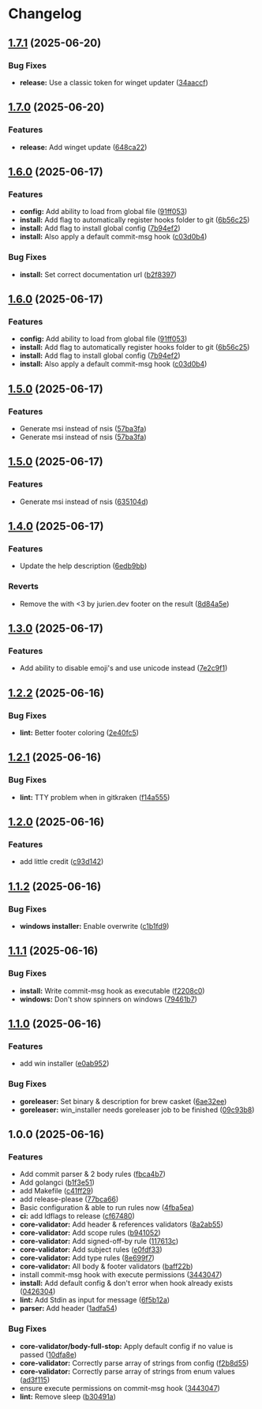 # Changelog

## [1.7.1](https://github.com/jurienhamaker/commitlint/compare/v1.7.0...v1.7.1) (2025-06-20)


### Bug Fixes

* **release:** Use a classic token for winget updater ([34aaccf](https://github.com/jurienhamaker/commitlint/commit/34aaccfd41dd692867878e1e16d1f1f0d5cb86eb))

## [1.7.0](https://github.com/jurienhamaker/commitlint/compare/v1.6.0...v1.7.0) (2025-06-20)


### Features

* **release:** Add winget update ([648ca22](https://github.com/jurienhamaker/commitlint/commit/648ca22874104cba33d7c3716d5a5be9aa6d50b8))

## [1.6.0](https://github.com/jurienhamaker/commitlint/compare/v1.5.0...v1.6.0) (2025-06-17)


### Features

* **config:** Add ability to load from global file ([91ff053](https://github.com/jurienhamaker/commitlint/commit/91ff0539571d7fece19f7addb67b68c25f1792f0))
* **install:** Add flag to automatically register hooks folder to git ([6b56c25](https://github.com/jurienhamaker/commitlint/commit/6b56c255214192c5cb76cf7932efe1cbe60cf579))
* **install:** Add flag to install global config ([7b94ef2](https://github.com/jurienhamaker/commitlint/commit/7b94ef25f5ac617e82a1f66f37d9938ab5de6214))
* **install:** Also apply a default commit-msg hook ([c03d0b4](https://github.com/jurienhamaker/commitlint/commit/c03d0b4bfded5f0479e300da8d8ae92122916af9))


### Bug Fixes

* **install:** Set correct documentation url ([b2f8397](https://github.com/jurienhamaker/commitlint/commit/b2f8397e5406924724d276833d87aef2e37b3bfb))

## [1.6.0](https://github.com/jurienhamaker/commitlint/compare/v1.5.0...v1.6.0) (2025-06-17)


### Features

* **config:** Add ability to load from global file ([91ff053](https://github.com/jurienhamaker/commitlint/commit/91ff0539571d7fece19f7addb67b68c25f1792f0))
* **install:** Add flag to automatically register hooks folder to git ([6b56c25](https://github.com/jurienhamaker/commitlint/commit/6b56c255214192c5cb76cf7932efe1cbe60cf579))
* **install:** Add flag to install global config ([7b94ef2](https://github.com/jurienhamaker/commitlint/commit/7b94ef25f5ac617e82a1f66f37d9938ab5de6214))
* **install:** Also apply a default commit-msg hook ([c03d0b4](https://github.com/jurienhamaker/commitlint/commit/c03d0b4bfded5f0479e300da8d8ae92122916af9))

## [1.5.0](https://github.com/jurienhamaker/commitlint/compare/v1.4.0...v1.5.0) (2025-06-17)


### Features

* Generate msi instead of nsis ([57ba3fa](https://github.com/jurienhamaker/commitlint/commit/57ba3fa229b37e4a6bf6fc6ffd76a12fd58b2a45))
* Generate msi instead of nsis ([57ba3fa](https://github.com/jurienhamaker/commitlint/commit/57ba3fa229b37e4a6bf6fc6ffd76a12fd58b2a45))

## [1.5.0](https://github.com/jurienhamaker/commitlint/compare/v1.4.0...v1.5.0) (2025-06-17)


### Features

* Generate msi instead of nsis ([635104d](https://github.com/jurienhamaker/commitlint/commit/635104dd4299567fdf9eed119ccf1cfa564eac50))

## [1.4.0](https://github.com/jurienhamaker/commitlint/compare/v1.3.0...v1.4.0) (2025-06-17)


### Features

* Update the help description ([6edb9bb](https://github.com/jurienhamaker/commitlint/commit/6edb9bbbdf64a8980a61e33e3c8d59e3e0dcae10))


### Reverts

* Remove the with &lt;3 by jurien.dev footer on the result ([8d84a5e](https://github.com/jurienhamaker/commitlint/commit/8d84a5e8cb69c8f19406b61c8c1b2a6c408110d8))

## [1.3.0](https://github.com/jurienhamaker/commitlint/compare/v1.2.2...v1.3.0) (2025-06-17)


### Features

* Add ability to disable emoji's and use unicode instead ([7e2c9f1](https://github.com/jurienhamaker/commitlint/commit/7e2c9f16ea9d891e11e345e8ecfa5162139c1bda))

## [1.2.2](https://github.com/jurienhamaker/commitlint/compare/v1.2.1...v1.2.2) (2025-06-16)


### Bug Fixes

* **lint:** Better footer coloring ([2e40fc5](https://github.com/jurienhamaker/commitlint/commit/2e40fc5364885b0f70d1f64599c89eb773fa5185))

## [1.2.1](https://github.com/jurienhamaker/commitlint/compare/v1.2.0...v1.2.1) (2025-06-16)


### Bug Fixes

* **lint:** TTY problem when in gitkraken ([f14a555](https://github.com/jurienhamaker/commitlint/commit/f14a555e7a705a02a87b7ed3ec40c7bca7beac67))

## [1.2.0](https://github.com/jurienhamaker/commitlint/compare/v1.1.2...v1.2.0) (2025-06-16)


### Features

* add little credit ([c93d142](https://github.com/jurienhamaker/commitlint/commit/c93d142bdb9cb2c1f9076c0a648f9aafa5047432))

## [1.1.2](https://github.com/jurienhamaker/commitlint/compare/v1.1.1...v1.1.2) (2025-06-16)


### Bug Fixes

* **windows installer:** Enable overwrite ([c1b1fd9](https://github.com/jurienhamaker/commitlint/commit/c1b1fd9d4a6389f5c222efe1e086beb96a71ac46))

## [1.1.1](https://github.com/jurienhamaker/commitlint/compare/v1.1.0...v1.1.1) (2025-06-16)


### Bug Fixes

* **install:** Write commit-msg hook as executable ([f2208c0](https://github.com/jurienhamaker/commitlint/commit/f2208c08a7ddb98fb9b11da5386128dbae06c4df))
* **windows:** Don't show spinners on windows ([79461b7](https://github.com/jurienhamaker/commitlint/commit/79461b7eadc5caee28382d858ade459ed36aea03))

## [1.1.0](https://github.com/jurienhamaker/commitlint/compare/v1.0.0...v1.1.0) (2025-06-16)


### Features

* add win installer ([e0ab952](https://github.com/jurienhamaker/commitlint/commit/e0ab952dc83c71aa4018da8a4587764a9720104e))


### Bug Fixes

* **goreleaser:** Set binary & description for brew casket ([6ae32ee](https://github.com/jurienhamaker/commitlint/commit/6ae32ee2e892c1e9311dd9bced54b04e57186a72))
* **goreleaser:** win_installer needs goreleaser job to be finished ([09c93b8](https://github.com/jurienhamaker/commitlint/commit/09c93b8aad964ec71a1eecf87191bae38a031402))

## 1.0.0 (2025-06-16)


### Features

* Add commit parser & 2 body rules ([fbca4b7](https://github.com/jurienhamaker/commitlint/commit/fbca4b72729fe8c683a5be7b6e496437e7b9ac5c))
* Add golangci ([b1f3e51](https://github.com/jurienhamaker/commitlint/commit/b1f3e51f3b8e05b937a2325484757bf9a39ae19f))
* add Makefile ([c41ff29](https://github.com/jurienhamaker/commitlint/commit/c41ff292d82f4e9b3eadb5b12907a4204c793db1))
* add release-please ([77bca66](https://github.com/jurienhamaker/commitlint/commit/77bca6607adac432c9dedc2af9acef78a1417035))
* Basic configuration & able to run rules now ([4fba5ea](https://github.com/jurienhamaker/commitlint/commit/4fba5eac7af9401899aab46b31b78a41d0329b53))
* **ci:** add ldflags to release ([cf67480](https://github.com/jurienhamaker/commitlint/commit/cf67480933581e249da56797dea83e8f19406e11))
* **core-validator:** Add header & references validators ([8a2ab55](https://github.com/jurienhamaker/commitlint/commit/8a2ab554dc4f29b83691a7d36b2f35fa9a6cd497))
* **core-validator:** Add scope rules ([b941052](https://github.com/jurienhamaker/commitlint/commit/b9410520f890a6f04c38eff0e9bbc5329b4bf841))
* **core-validator:** Add signed-off-by rule ([117613c](https://github.com/jurienhamaker/commitlint/commit/117613c3e0c1ad7f77aab8477f7cf396b31020e4))
* **core-validator:** Add subject rules ([e0fdf33](https://github.com/jurienhamaker/commitlint/commit/e0fdf33ddce0c12c5fb1d0008b93e53a12ce2fd2))
* **core-validator:** Add type rules ([8e699f7](https://github.com/jurienhamaker/commitlint/commit/8e699f759165fb78dc2d7b69888ebb4996392404))
* **core-validator:** All body & footer validators ([baff22b](https://github.com/jurienhamaker/commitlint/commit/baff22b448ac9e18ddefb91a7bb449d120731d49))
* install commit-msg hook with execute permissions ([3443047](https://github.com/jurienhamaker/commitlint/commit/3443047e82ba78e8e617e8787e029655581745a8))
* **install:** Add default config & don't error when hook already exists ([0426304](https://github.com/jurienhamaker/commitlint/commit/04263044d2f0df22cc2ff1a9e3afeef01628effc))
* **lint:** Add Stdin as input for message ([6f5b12a](https://github.com/jurienhamaker/commitlint/commit/6f5b12af36adb1605aafe9f9220ca45f5e2c40b3))
* **parser:** Add header ([1adfa54](https://github.com/jurienhamaker/commitlint/commit/1adfa5498b4d8d2b559f1a1855944f9ef42ad1c7))


### Bug Fixes

* **core-validator/body-full-stop:** Apply default config if no value is passed ([10dfa8e](https://github.com/jurienhamaker/commitlint/commit/10dfa8e23a09ad40e05d79b985ffd2bc9e8fbd05))
* **core-validator:** Correctly parse array of strings from config ([f2b8d55](https://github.com/jurienhamaker/commitlint/commit/f2b8d558a03e22b6dc4e5791eccc52926dd0188a))
* **core-validator:** Correctly parse array of strings from enum values ([ad3f115](https://github.com/jurienhamaker/commitlint/commit/ad3f1159413bfdd05cc32e5f34a15d354c73981d))
* ensure execute permissions on commit-msg hook ([3443047](https://github.com/jurienhamaker/commitlint/commit/3443047e82ba78e8e617e8787e029655581745a8))
* **lint:** Remove sleep ([b30491a](https://github.com/jurienhamaker/commitlint/commit/b30491ae5c38498f537ccc4233221d204189cc06))
